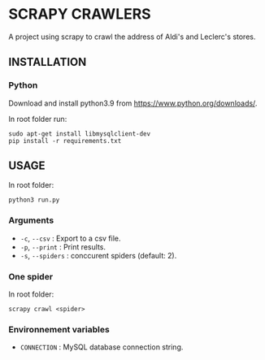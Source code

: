 # SCRAPY CRAWLERS
A project using scrapy to crawl the address of Aldi's and Leclerc's stores.

## INSTALLATION

### Python
Download and install python3.9 from https://www.python.org/downloads/.

In root folder run:
```
sudo apt-get install libmysqlclient-dev
pip install -r requirements.txt
```

## USAGE
In root folder:
```
python3 run.py
```

### Arguments
- `-c`, `--csv` : Export to a csv file.
- `-p`, `--print` : Print results.
- `-s`, `--spiders` : conccurent spiders (default: 2).

### One spider
In root folder:
```
scrapy crawl <spider>
```

### Environnement variables
- `CONNECTION` : MySQL database connection string.
